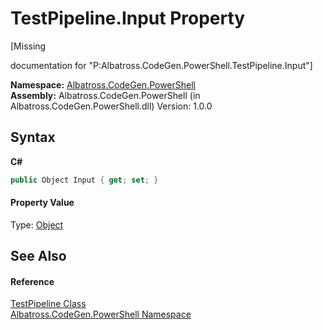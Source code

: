 # TestPipeline.Input Property 
 

\[Missing <summary> documentation for "P:Albatross.CodeGen.PowerShell.TestPipeline.Input"\]

**Namespace:**&nbsp;<a href="73820E42.md">Albatross.CodeGen.PowerShell</a><br />**Assembly:**&nbsp;Albatross.CodeGen.PowerShell (in Albatross.CodeGen.PowerShell.dll) Version: 1.0.0

## Syntax

**C#**<br />
``` C#
public Object Input { get; set; }
```


#### Property Value
Type: <a href="http://msdn2.microsoft.com/en-us/library/e5kfa45b" target="_blank">Object</a>

## See Also


#### Reference
<a href="5F3986D3.md">TestPipeline Class</a><br /><a href="73820E42.md">Albatross.CodeGen.PowerShell Namespace</a><br />